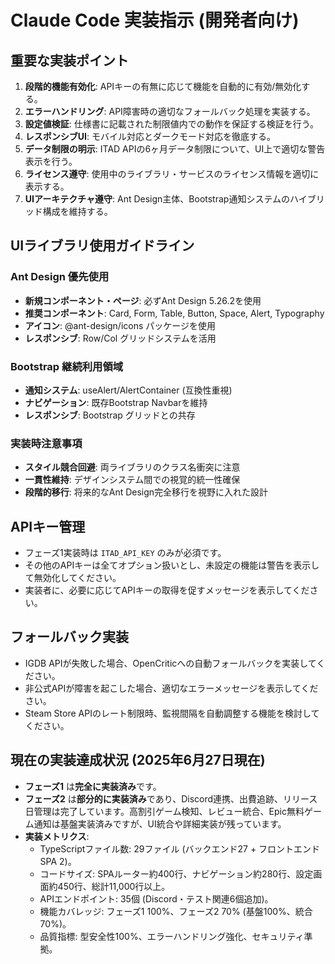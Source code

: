 # Claude Code 実装指示 (開発者向け)

## 重要な実装ポイント

1. **段階的機能有効化**: APIキーの有無に応じて機能を自動的に有効/無効化する。
2. **エラーハンドリング**: API障害時の適切なフォールバック処理を実装する。
3. **設定値検証**: 仕様書に記載された制限値内での動作を保証する検証を行う。
4. **レスポンシブUI**: モバイル対応とダークモード対応を徹底する。
5. **データ制限の明示**: ITAD APIの6ヶ月データ制限について、UI上で適切な警告表示を行う。
6. **ライセンス遵守**: 使用中のライブラリ・サービスのライセンス情報を適切に表示する。
7. **UIアーキテクチャ遵守**: Ant Design主体、Bootstrap通知システムのハイブリッド構成を維持する。

## UIライブラリ使用ガイドライン

### Ant Design 優先使用
* **新規コンポーネント・ページ**: 必ずAnt Design 5.26.2を使用
* **推奨コンポーネント**: Card, Form, Table, Button, Space, Alert, Typography
* **アイコン**: @ant-design/icons パッケージを使用
* **レスポンシブ**: Row/Col グリッドシステムを活用

### Bootstrap 継続利用領域
* **通知システム**: useAlert/AlertContainer (互換性重視)
* **ナビゲーション**: 既存Bootstrap Navbarを維持
* **レスポンシブ**: Bootstrap グリッドとの共存

### 実装時注意事項
* **スタイル競合回避**: 両ライブラリのクラス名衝突に注意
* **一貫性維持**: デザインシステム間での視覚的統一性確保
* **段階的移行**: 将来的なAnt Design完全移行を視野に入れた設計

## APIキー管理

* フェーズ1実装時は `ITAD_API_KEY` のみが必須です。
* その他のAPIキーは全てオプション扱いとし、未設定の機能は警告を表示して無効化してください。
* 実装者に、必要に応じてAPIキーの取得を促すメッセージを表示してください。

## フォールバック実装

* IGDB APIが失敗した場合、OpenCriticへの自動フォールバックを実装してください。
* 非公式APIが障害を起こした場合、適切なエラーメッセージを表示してください。
* Steam Store APIのレート制限時、監視間隔を自動調整する機能を検討してください。

## 現在の実装達成状況 (2025年6月27日現在)

* **フェーズ1** は**完全に実装済み**です。
* **フェーズ2** は**部分的に実装済み**であり、Discord連携、出費追跡、リリース日管理は完了しています。高割引ゲーム検知、レビュー統合、Epic無料ゲーム通知は基盤実装済みですが、UI統合や詳細実装が残っています。
* **実装メトリクス**:
    * TypeScriptファイル数: 29ファイル (バックエンド27 + フロントエンドSPA 2)。
    * コードサイズ: SPAルーター約400行、ナビゲーション約280行、設定画面約450行、総計11,000行以上。
    * APIエンドポイント: 35個 (Discord・テスト関連6個追加)。
    * 機能カバレッジ: フェーズ1 100%、フェーズ2 70% (基盤100%、統合70%)。
    * 品質指標: 型安全性100%、エラーハンドリング強化、セキュリティ準拠。